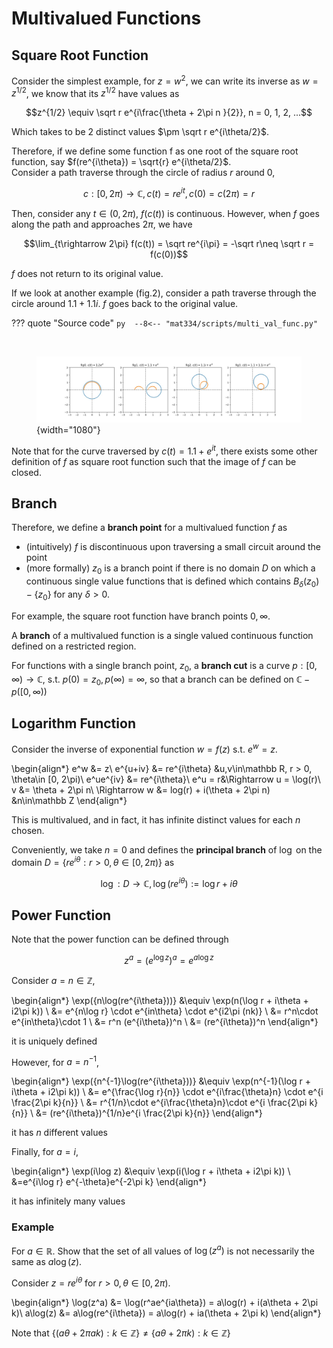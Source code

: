 # Multivalued Functions

## Square Root Function

Consider the simplest example, for $z = w^2$, we can write its inverse as $w = z^{1/2}$, we know that its $z^{1/2}$ have values as 

$$z^{1/2} \equiv \sqrt r e^{i\frac{\theta + 2\pi n }{2}}, n = 0, 1, 2, ...$$

Which takes to be 2 distinct values $\pm \sqrt r e^{i\theta/2}$. 

Therefore, if we define some function f as one root of the square root function, say $f(re^{i\theta}) = \sqrt{r} e^{i\theta/2}$.  
Consider a path traverse through the circle of radius $r$ around $0$, 

$$c:[0, 2\pi)\rightarrow \mathbb C, c(t) = re^{it}, c(0) = c(2\pi) = r$$

Then, consider any $t\in(0, 2\pi)$, $f(c(t))$ is continuous. However, when $f$ goes along the path and approaches $2\pi$, we have 

$$\lim_{t\rightarrow 2\pi} f(c(t)) = \sqrt re^{i\pi} = -\sqrt r\neq \sqrt r = f(c(0))$$

$f$ does not return to its original value. 

If we look at another example (fig.2), consider a path traverse through the circle around $1.1+1.1i$. $f$ goes back to the original value. 

??? quote "Source code"
    ```py 
    --8<-- "mat334/scripts/multi_val_func.py"
    ```

​<figure markdown>
![](assets/multi_val_func_01.jpg){width="1080"}
</figure>

Note that for the curve traversed by $c(t)= 1.1+e^{it}$, there exists some other definition of $f$ as square root function such that the image of $f$ can be closed. 

## Branch
Therefore, we define a __branch point__ for a multivalued function $f$ as   
 - (intuitively) $f$ is discontinuous upon traversing a small circuit around the point
 - (more formally) $z_0$ is a branch point if there is no domain $D$ on which a continuous single value functions that is defined which contains $B_\delta(z_0) - \{z_0\}$ for any $\delta > 0$. 
 
For example, the square root function have branch points $0, \infty$. 

A __branch__ of a multivalued function is a single valued continuous function defined on a restricted region. 

For functions with a single branch point, $z_0$, a __branch cut__ is a curve $p:[0,\infty)\rightarrow \mathbb C$, s.t. $p(0) = z_0, p(\infty) = \infty$, so that a branch can be defined on $\mathbb C - p([0,\infty))$

## Logarithm Function

Consider the inverse of exponential function $w = f(z)$ s.t. $e^w = z$. 

\begin{align*}
e^w &= z\\
e^{u+iv} &= re^{i\theta} &u,v\in\mathbb R, r > 0, \theta\in [0, 2\pi)\\
e^ue^{iv} &= re^{i\theta}\\
e^u = r&\Rightarrow u = \log(r)\\
v &= \theta + 2\pi n\\
\Rightarrow w &= log(r) + i(\theta + 2\pi n) &n\in\mathbb Z
\end{align*}

This is multivalued, and in fact, it has infinite distinct values for each $n$ chosen. 


Conveniently, we take $n = 0$ and defines the __principal branch__ of $\log$ on the domain $D = \{re^{i\theta} :r > 0, \theta \in [0, 2\pi)\}$ as 

$$\log: D\rightarrow \mathbb C, \log(re^{i\theta}):= \log r + i\theta$$

## Power Function
Note that the power function can be defined through 

$$z^a = (e^{\log z})^a = e^{a\log z}$$

Consider $a = n\in\mathbb Z$, 

\begin{align*}
\exp({n\log(re^{i\theta}))} &\equiv \exp(n(\log r + i\theta + i2\pi k)) \\
&= e^{n\log r} \cdot e^{in\theta} \cdot e^{i2\pi (nk)} \\
&= r^n\cdot e^{in\theta}\cdot 1 \\
&= r^n (e^{i\theta})^n \\
&= (re^{i\theta})^n
\end{align*}

it is uniquely defined 

However, for $a = n^{-1}$, 

\begin{align*}
\exp({n^{-1}\log(re^{i\theta}))} &\equiv \exp(n^{-1}(\log r + i\theta + i2\pi k)) \\
&= e^{\frac{\log r}{n}} \cdot e^{i\frac{\theta}n} \cdot e^{i \frac{2\pi k}{n}} \\
&= r^{1/n}\cdot e^{i\frac{\theta}n}\cdot e^{i \frac{2\pi k}{n}}  \\
&= (re^{i\theta})^{1/n}e^{i \frac{2\pi k}{n}}
\end{align*}

it has $n$ different values

Finally, for $a = i$, 

\begin{align*}
\exp(i\log z) &\equiv \exp(i(\log r + i\theta + i2\pi k)) \\
&=e^{i\log r} e^{-\theta}e^{-2\pi k}
\end{align*}

it has infinitely many values

### Example 
For $a\in\mathbb R$. Show that the set of all values of $\log(z^a)$ is not necessarily the same as $a\log(z)$. 

Consider $z = re^{i\theta}$ for $r > 0, \theta \in [0, 2\pi)$. 

\begin{align*}
\log(z^a) &= \log(r^ae^{ia\theta}) = a\log(r) + i(a\theta + 2\pi k)\\
a\log(z) &=  a\log(re^{i\theta}) = a\log(r) + ia(\theta + 2\pi k)
\end{align*}

Note that $\{(a\theta + 2\pi ak):k\in\mathbb Z\} \neq \{a\theta + 2\pi k):k\in\mathbb Z\}$
